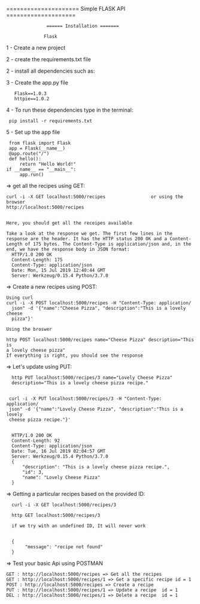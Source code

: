 ===================== Simple FLASK API ====================


                   ====== Installation =======

                  Flask

1 - Create a new project

2 - create the requirements.txt file

2 - install all dependencies such as: 

3 -  Create the app.py file

       Flask==1.0.3
       httpie==1.0.2

4 - To run these dependencies type in the terminal:

     pip install -r requirements.txt

5 - Set up the app file 

     from flask import Flask
     app = Flask(__name__)
     @app.route("/")
     def hello():
         return "Hello World!"
    if __name__ == "__main__":
         app.run()

=> get all the recipes using GET:
 
    curl -i -X GET localhost:5000/recipes                 or using the browser
    http://localhost:5000/recipes


    Here, you should get all the receipes available 

    Take a look at the response we get. The first few lines in the response are the header. It has the HTTP status 200 OK and a Content-Length of 175 bytes. The Content-Type is application/json and, in the end, we have the response body in JSON format:
      HTTP/1.0 200 OK
      Content-Length: 175
      Content-Type: application/json
      Date: Mon, 15 Jul 2019 12:40:44 GMT
      Server: Werkzeug/0.15.4 Python/3.7.0

=> Create a new recipes using POST:
    
    Using curl
    curl -i -X POST localhost:5000/recipes -H "Content-Type: application/
      json" -d '{"name":"Cheese Pizza", "description":"This is a lovely cheese
      pizza"}'

    Using the broswer

    http POST localhost:5000/recipes name="Cheese Pizza" description="This is
    a lovely cheese pizza"
    If everything is right, you should see the response 

=> Let's update using PUT:
    
      http PUT localhost:5000/recipes/3 name="Lovely Cheese Pizza"
      description="This is a lovely cheese pizza recipe."


     curl -i -X PUT localhost:5000/recipes/3 -H "Content-Type: application/
     json" -d '{"name":"Lovely Cheese Pizza", "description":"This is a lovely
     cheese pizza recipe."}'
    

      HTTP/1.0 200 OK
      Content-Length: 92
      Content-Type: application/json
      Date: Tue, 16 Jul 2019 02:04:57 GMT
      Server: Werkzeug/0.15.4 Python/3.7.0
      {
          "description": "This is a lovely cheese pizza recipe.",
          "id": 3,
          "name": "Lovely Cheese Pizza"
      }

=> Getting a particular recipes based on the provided ID:
   
      curl -i -X GET localhost:5000/recipes/3

      http GET localhost:5000/recipes/3

      if we try with an undefined ID, It will never work


      {
           "message": "recipe not found"
      }

=> Test your basic Api using POSTMAN 

    GET : http://localhost:5000/recipes => Get all the recipes
    GET : http://localhost:5000/recipes/1 => Get a specific recipe id = 1
    POST : http://localhost:5000/recipes => Create a recipe 
    PUT : http://localhost:5000/recipes/1 => Update a recipe  id = 1
    DEL : http://localhost:5000/recipes/1 => Delete a recipe  id = 1
